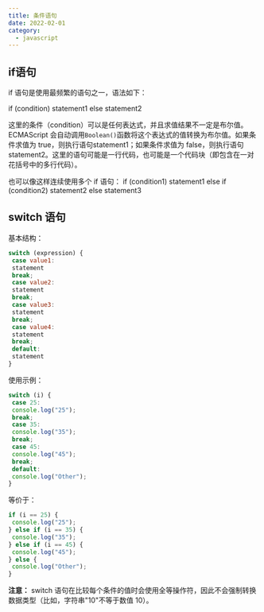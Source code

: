 ```yaml
---
title: 条件语句
date: 2022-02-01
category:
  - javascript
---
```


<!-- more -->

## if语句
if 语句是使用最频繁的语句之一，语法如下：  

if (condition) statement1 else statement2

这里的条件（condition）可以是任何表达式，并且求值结果不一定是布尔值。ECMAScript 会自动调用`Boolean()`函数将这个表达式的值转换为布尔值。如果条件求值为 true，则执行语句statement1；如果条件求值为 false，则执行语句 statement2。这里的语句可能是一行代码，也可能是一个代码块（即包含在一对花括号中的多行代码）。

也可以像这样连续使用多个 if 语句：
if (condition1) statement1 else if (condition2) statement2 else statement3

## switch 语句
基本结构：
```js
switch (expression) {
 case value1:
 statement
 break;
 case value2:
 statement
 break;
 case value3:
 statement
 break;
 case value4:
 statement
 break;
 default:
 statement
}
```

使用示例：
```js
switch (i) {
 case 25:
 console.log("25");
 break;
 case 35:
 console.log("35");
 break;
 case 45:
 console.log("45");
 break;
 default:
 console.log("Other");
} 
```
等价于：
```js
if (i == 25) {
 console.log("25");
} else if (i == 35) {
 console.log("35");
} else if (i == 45) {
 console.log("45");
} else {
 console.log("Other");
} 
```

**注意：**
switch 语句在比较每个条件的值时会使用全等操作符，因此不会强制转换数据类型（比如，字符串"10"不等于数值 10）。